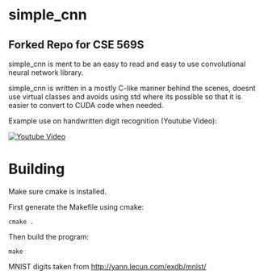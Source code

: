 # simple_cnn

## Forked Repo for CSE 569S

simple_cnn is ment to be an easy to read and easy to use convolutional neural network library.

simple_cnn is written in a mostly C-like manner behind the scenes, doesnt use virtual classes and avoids using std where its possible so that it is easier to convert to CUDA code when needed.


Example use on handwritten digit recognition (Youtube Video):

[![Youtube Video](https://img.youtube.com/vi/afLUb6lFTCk/0.jpg)](https://www.youtube.com/watch?v=afLUb6lFTCk)

# Building

Make sure cmake is installed.

First generate the Makefile using cmake:

    cmake .

Then build the program:

    make


MNIST digits taken from http://yann.lecun.com/exdb/mnist/
